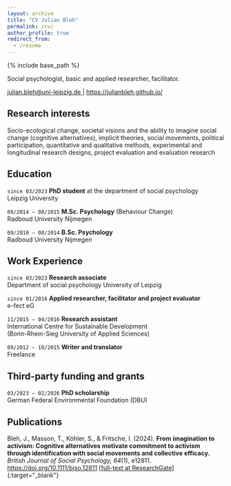 ```yaml
---
layout: archive
title: "CV Julian Bleh"
permalink: /cv/
author_profile: true
redirect_from:
  - /resume
---
```


{% include base_path %}

Social psychologist, basic and applied researcher, facilitator.

<div id="webaddress">
<a href="julian.bleh@uni-leipzig.de"> julian.bleh@uni-leipzig.de </a>
| <a href="https://julianbleh.github.io/ "> https://julianbleh.github.io/</a>
</div>


## Research interests

Socio-ecological change, societal visions and the ability to imagine social change (cognitive alternatives), implicit theories, social movements, political participation, quantitative and qualitative methods, experimental and longitudinal research designs, project evaluation and evaluation research


## Education

`since 03/2023`
**PhD student** at the department of social psychology\
Leipzig University

`09/2014 – 08/2015` **M.Sc. Psychology** (Behaviour Change)\
Radboud University Nijmegen

`09/2010 – 08/2014` **B.Sc. Psychology**\
Radboud University Nijmegen


## Work Experience
`since 03/2023` **Research associate**\
Department of social psychology University of Leipzig

`since 01/2016` **Applied researcher, facilitator and project evaluator**\
e-fect eG

`11/2015 – 04/2016` **Research assistant**\
International Centre for Sustainable Development\
(Bonn-Rhein-Sieg University of Applied Sciences)

`09/2012 – 10/2015` **Writer and translator**\
Freelance


## Third-party funding and grants
`03/2023 – 02/2026` **PhD scholarship**\
German Federal Environmental Foundation (DBU)



## Publications

Bleh, J., Masson, T., Köhler, S., & Fritsche, I. (2024). **From imagination to activism: Cognitive alternatives motivate commitment to activism through identification with social movements and collective efficacy.** *British Journal of Social Psychology, 64*(1), e12811. https://doi.org/10.1111/bjso.12811
[[full-text at ResearchGate]](https://www.researchgate.net/publication/385877996_From_imagination_to_activism_Cognitive_alternatives_motivate_commitment_to_activism_through_identification_with_social_movements_and_collective_efficacy){:target="_blank"}

